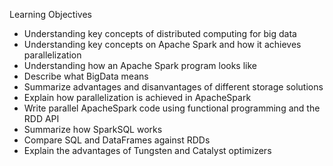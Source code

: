 Learning Objectives
* Understanding key concepts of distributed computing for big data 
* Understanding key concepts on Apache Spark and how it achieves parallelization  
* Understanding how an Apache Spark program looks like
* Describe what BigData means
* Summarize advantages and disanvantages of different storage solutions
* Explain how parallelization is achieved in ApacheSpark
* Write parallel ApacheSpark code using functional programming and the RDD API
* Summarize how SparkSQL works
* Compare SQL and DataFrames against RDDs
* Explain the advantages of Tungsten and Catalyst optimizers